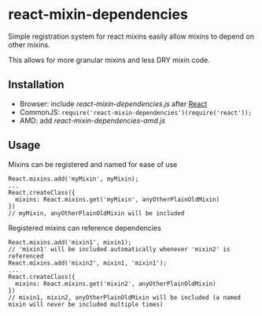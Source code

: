 react-mixin-dependencies
========================

Simple registration system for react mixins easily allow mixins to depend on other mixins.

This allows for more granular mixins and less DRY mixin code.

Installation
------------
* Browser: include *react-mixin-dependencies.js* after [React](http://facebook.github.io/react/)
* CommonJS: ```require('react-mixin-dependencies')(require('react'));```
* AMD: add *react-mixin-dependencies-amd.js*

Usage
------------
Mixins can be registered and named for ease of use
```
React.mixins.add('myMixin', myMixin);
...
React.createClass({
  mixins: React.mixins.get('myMixin', anyOtherPlainOldMixin)
})
// myMixin, anyOtherPlainOldMixin will be included
```

Registered mixins can reference dependencies
```
React.mixins.add('mixin1', mixin1);
// 'mixin1' will be included automatically whenever 'mixin2' is referenced
React.mixins.add('mixin2', mixin1, 'mixin1');
...
React.createClass({
  mixins: React.mixins.get('mixin2', anyOtherPlainOldMixin)
})
// mixin1, mixin2, anyOtherPlainOldMixin will be included (a named mixin will never be included multiple times)
```
